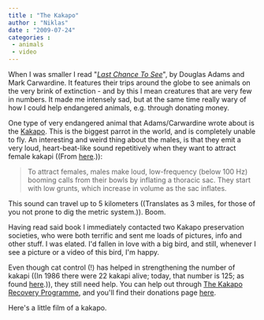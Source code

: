 ```yaml
---
title : "The Kakapo"
author : "Niklas"
date : "2009-07-24"
categories : 
 - animals
 - video
---
```


When I was smaller I read "_[Last Chance To See](http://en.wikipedia.org/wiki/Last_Chance_to_See)_", by Douglas Adams and Mark Carwardine. It features their trips around the globe to see animals on the very brink of extinction - and by this I mean creatures that are very few in numbers. It made me intensely sad, but at the same time really wary of how I could help endangered animals, e.g. through donating money.

One type of very endangered animal that Adams/Carwardine wrote about is the [Kakapo](http://en.wikipedia.org/wiki/Kakapo). This is the biggest parrot in the world, and is completely unable to fly. An interesting and weird thing about the males, is that they emit a very loud, heart-beat-like sound repetitively when they want to attract female kakapi ((From [here](http://en.wikipedia.org/wiki/Kakapo#Reproduction).)):

> To attract females, males make loud, low-frequency (below 100 Hz) booming calls from their bowls by inflating a thoracic sac. They start with low grunts, which increase in volume as the sac inflates.

This sound can travel up to 5 kilometers ((Translates as 3 miles, for those of you not prone to dig the metric system.)). Boom.

Having read said book I immediately contacted two Kakapo preservation societies, who were both terrific and sent me loads of pictures, info and other stuff. I was elated. I'd fallen in love with a big bird, and still, whenever I see a picture or a video of this bird, I'm happy.

Even though cat control (!) has helped in strengthening the number of kakapi ((In 1986 there were 22 kakapi alive; today, that number is 125; as found [here](http://en.wikipedia.org/wiki/Kakapo#Kakapo_recovery_plan).)), they still need help. You can help out through [The Kakapo Recovery Programme](http://www.kakaporecovery.org.nz), and you'll find their donations page [here](http://www.kakaporecovery.org.nz/index.php?option=com_content&view=article&id=112&Itemid=225).

Here's a little film of a kakapo.
